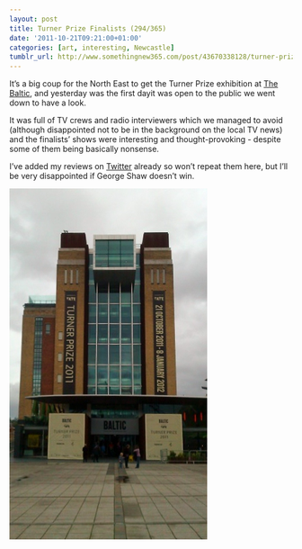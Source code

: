 ```yaml
---
layout: post
title: Turner Prize Finalists (294/365)
date: '2011-10-21T09:21:00+01:00'
categories: [art, interesting, Newcastle]
tumblr_url: http://www.somethingnew365.com/post/43670338128/turner-prize-finalists-294365
---
```

It’s a big coup for the North East to get the Turner Prize exhibition at [The Baltic](http://www.balticmill.com/), and yesterday was the first dayit was open to the public we went down to have a look.

It was full of TV crews and radio interviewers which we managed to avoid (although disappointed not to be in the background on the local TV news) and the finalists’ shows were interesting and thought-provoking - despite some of them being basically nonsense.

I’ve added my reviews on [Twitter](https://twitter.com/#!/search/realtime/yeltzland%20%23TP2011) already so won’t repeat them here, but I’ll be very disappointed if George Shaw doesn’t win.

![The Baltic](/images/tumblr_files/tumblr_milbt7yszx1s6o6vno1_500.jpg)

 
